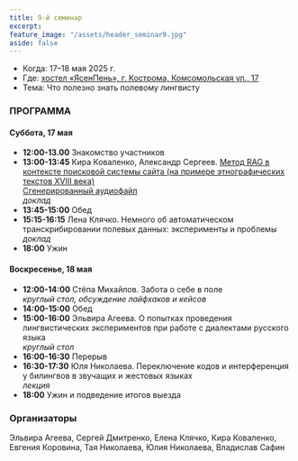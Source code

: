 ```yaml
---
title: 9-й семинар
excerpt: 
feature_image: "/assets/header_seminar9.jpg"
aside: false
---
```


- Когда: 17–18 мая 2025 г.
- Где: [хостел «ЯсенПень», г. Кострома, Комсомольская ул., 17](https://maps.app.goo.gl/B8JxVVT3meJYc4sB8)
- Тема: Что полезно знать полевому лингвисту

### ПРОГРАММА
 
#### Суббота, 17 мая

- **12:00-13.00** Знакомство участников
- **13:00-13:45** Кира Коваленко, Александр Сергеев. [Метод RAG в контексте поисковой системы сайта (на примере этнографических текстов XVIII века)](/assets/files/9_kovalenko-sergeev.pdf)  
[Сгенерированный аудиофайл](/assets/files/9_kovalenko-sergeev.wav)  
*доклад*
- **13:45-15:00** Обед
- **15:15-16:15** Лена Клячко. Немного об автоматическом транскрибировании полевых данных: эксперименты и проблемы  
  *доклад*
- **18:00** Ужин

#### Воскресенье, 18 мая

- **12:00-14:00** Стёпа Михайлов. Забота о себе в поле  
  *круглый стол, обсуждение лайфхаков и кейсов*
- **14:00-15:00** Обед
- **15:00-16:00** Эльвира Агеева. О попытках проведения лингвистических экспериментов при работе с диалектами русского языка  
  *круглый стол*
- **16:00-16:30** Перерыв
- **16:30-17:30** Юля Николаева. Переключение кодов и интерференция у билингвов в звучащих и жестовых языках  
  *лекция*
- **18:00** Ужин и подведение итогов выезда

### Организаторы

Эльвира Агеева, Сергей Дмитренко, Елена Клячко, Кира Коваленко, Евгения Коровина, Тая Николаева, Юлия Николаева, Владислав Сафин
